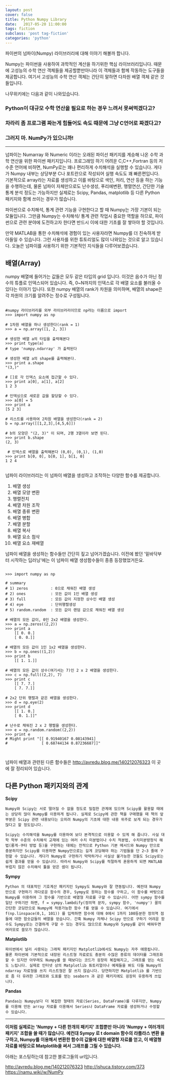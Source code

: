 ```yaml
---
layout: post
cover: false
title: Python Numpy Library
date:   2017-05-20 11:00:00
tags: fiction
subclass: 'post tag-fiction'
categories: 'python'
---
```


파이썬의 넘파이(Numpy) 라이브러리에 대해 이야기 해볼까 합니다. 


Numpy는 파이썬을 사용하여 과학적인 계산을 하기위한 핵심 라이브러리입니다. 때문에 고성능의 수학 연산 객체들을 제공할뿐만아니라 이 객체들과 함께 작동하는 도구들을 제공합니다. 여기서 고성능의 수학 연산 객체는 간단히 말하면 다차원 배열 객체 같은 것들입니다.


나무위키에는 다음과 같이 나와있습니다.


### Python이 대규모 수학 연산을 필요로 하는 경우 느려서 못써먹겠다고?
### 차라리 좀 프로그램 짜는게 힘들어도 속도 때문에 그냥 C언어로 짜겠다고?
### 그러지 마. NumPy가 있으니까!


- - -

넘파이는 Numarray 와 Numeric 이라는 오래된 파이선 패키지를 계승해 나온 수학 과학 연산을 위한 파이썬 패키지입니다. 프로그래밍 하기 어려운 C,C++,Fortran 등의 저수준 언어에 비하면, NumPy로는 꽤나 편리하게 수치해석을 실행할 수 있습니다. 게다가 Numpy 내부는 상당부분 C나 포트란으로 작성되어 실행 속도도 꽤 빠른편입니다. 기본적으로 array라는 자료를 생성하고 이를 바탕으로 색인, 처리, 연산 등을 하는 기능을 수행하는데, 물론 넘파이 자체만으로도 난수생성, 푸리에변환, 행렬연산, 간단한 기술통계 분석 정도는 가능하지만 실제로는 Scipy, Pandas, matplotlib 등 다른 Python 패키지와 함께 쓰이는 경우가 많습니다. 


파이썬으로 수치해석, 통계 관련 기능을 구현한다고 할 때 Numpy는 가장 기본이 되는 모듈입니다. 그만큼 Numpy는 수치해석/ 통계 관련 작업시 중요한 역할을 하므로, 파이썬으로 관련 분야에 도전하고자 한다면 반드시 이에 대한 기초를 잘 쌓아야 할 것입니다.


만약 MATLAB을 통한 수치해석에 경험이 있는 사용자라면 Numpy를 더 친숙하게 받아들일 수 있습니다. 그런 사용자를 위한 튜토리얼도 많이 나와있는 것으로 알고 있습니다. 오늘은 넘파이를 사용하기 위한 기본적인 지식들을 다루어보겠습니다.

## 배열(Array)

numpy 배열에 들어가는 값들은 모두 같은 타입의 grid 입니다. 이것은 음수가 아닌 정수의 튜플로 인덱스되어 있습니다. 즉, 0~N까지의 인덱스로 각 배열 요소를 불러올 수 있다는 이야기 입니다. 또한 numpy 배열의 rank가 차원을 의미하며, 배열의 shape은 각 차원의 크기를 알려주는 정수로 구성됩니다. 

<pre><code>
#numpy 라이브러리를 외부 라이브러리이므로 np라는 이름으로 import
>>> import numpy as np 

# 1차원 배열을 하나 생성한다(rank = 1)
>>> a = np.array([1, 2, 3]) 

# 생성한 배열 a의 타입을 출력해본다
>>> print type(a) 
# type 'numpy.ndarray' 가 출력된다

# 생성한 배열 a의 shape를 출력해본다. 
>>> print a.shape 
"(3,)"

# []로 각 인덱스 요소에 접근할 수 있다. 
>>> print a[0], a[1], a[2] 
1 2 3

# 인덱싱으로 새로운 값을 할당할 수 있다. 
>>> a[0] = 5  
>>> print a 
[5 2 3] 

# 리스트를 사용하여 2차원 배열을 생성한다(rank = 2) 
b = np.array([[1,2,3],[4,5,6]])

# b의 모양은 "(2, 3)" 이 되며, 2행 3열이라 보면 된다. 
>>> print b.shape 
(2, 3)

 # 인덱스로 배열을 출력해본다 (0,0), (0,1), (1,0) 
>>> print b[0, 0], b[0, 1], b[1, 0]
1 2 4

</code></pre>


넘파이 라이브러리는 이 넘파이 배열을 생성하고 조작하는 다양한 함수를 제공합니다.
1. 배열 생성
2. 배열 모양 변환
3. 행렬전치
4. 배열 차원 조작
5. 배열 종류 변환
6. 배열 병합
7. 배열 분할
8. 배열 복사
9. 배열 요소 첨삭
10. 배열 요소 재배열 

넘파이 배열을 생성하는 함수들만 간단히 짚고 넘어가겠습니다. 이전에 봤던 '밑바닥부터 시작하는 딥러닝'에는 이 넘파이 배열 생성함수들이 종종 등장했었거든요.

<pre><code>
>>> import numpy as np 

# summary
# 1) zeros			: 0으로 채워진 배열 생성
# 2) ones 			: 모든 값이 1인 배열 생성
# 3) full			: 모든 값이 지정한 상수인 배열 생성
# 4) eye			: 단위행렬생성
# 5) random.random	: 모든 값이 랜덤 값으로 채워진 배열 생성

# 배열의 모든 값이, 0인 2x2 배열을 생성한다.
>>> a = np.zeros((2,2))  
>>> print a 
	[[ 0. 0.] 
	[ 0. 0.]] 

# 배열의 모든 값이 1인 1x2 배열을 생성한다.
>>> b = np.ones((1,2))  
>>> print b 
	[[ 1. 1.]]

# 배열의 모든 값이 상수(여기서는 7)인 2 x 2 배열을 생성한다. 
>>> c = np.full((2,2), 7) 
>>> print c 
	[[ 7. 7.] 
	[ 7. 7.]] 

# 2x2 단위 행렬과 같은 배열을 생성한다. 
>>> d = np.eye(2) 
>>> print d 
	[[ 1. 0.] 
	[ 0. 1.]]"
    
# 난수로 채워진 2 x 2 행렬을 생성한다.
>>> e = np.random.random((2,2))  
>>> print e 
# Might print "[[ 0.91940167 0.08143941] 
#     			[ 0.68744134 0.87236687]]"


</code></pre>

넘파이 배열과 관련된 다른 함수들은 http://avredu.blog.me/140212076323 이 곳에 잘 정리되어 있습니다.

## 다른 Python 패키지와의 관계

**Scipy**

```
Numpy와 Scipy는 서로 떨어질 수 없을 정도로 밀접한 관계에 있으며 Scipy를 활용할 때에는 상당히 많이 Numpy를 이용하게 됩니다. 실제로 Scipy에 관한 책을 구매했을 때 책의 앞부분은 Scipy 관련 내용보다는 오히려 Numpy의 기초에 대한 내용 위주로 보게 되는 경우가 많다고 할 정도입니다.

Scipy는 수치해석을 Numpy를 이용하여 보다 본격적으로 이용할 수 있게 해 줍니다. 사실 대학 학부 수준의 수치해석 교재에 있는 여러 수치 미분법이나 수치 적분법, 수치미분방정식 해법(룽게-쿠타 방법 등)을 구현하는 데에는 전적으로 Python 기본 메서드와 Numpy 만으로 충분하지만 Scipy를 이용하면 Numpy만으로는 길게 코딩해야 하는 기법들을 단 2~3 줄에 구현할 수 있습니다. 게다가 Numpy로 구현하기 막막하거나 사실상 불가능한 것들도 Scipy로는 쉽게 결과를 얻을 수 있습니다. 따라서 Numpy와 Scipy를 적절하게 혼용하게 되면 MATLAB 부럽지 않은 수치해석 툴을 얻은 셈이 됩니다.
```


**Sympy**

```
Python 의 대표적인 기호계산 패키지인 Sympy도 Numpy와 잘 연동됩니다. 예컨대 Numpy 만으로 구현하기 까다로운 함수의 경우, Sympy로 원하는 함수를 구하고, 이 함수를 바탕으로 Numpy를 이용하여 그 함수를 기반으로 배열형 자료를 구할 수 있습니다. 어떤 sympy 함수를 일단 구하기만 하면, f = sympy.lambdify(정의역 문자, sympy 함수, 'numpy') 꼴의 간단한 코딩만으로 Numpy에 적용가능한 함수 f를 얻을 수 있습니다. 여기에서 f(np.linspace(0,1, 101)) 를 입력하면 함수에 대해 0에서 1까지 100등분한 정의역 점들에 대한 함숫값들의 배열을 얻습니다. 간혹 Numpy 자체나 Scipy 만으로 구하기 어려운 함수도 Sympy로는 간결하게 구할 수 있는 경우도 많으므로 Numpy와 Sympy를 같이 배워두면 여러모로 쓸모가 많습니다.
```


**Matplotlib**

```
파이썬에서 널리 사용되는 그래픽 패키지인 Matplotlib에서도 Numpy는 자주 애용됩니다. 물론 파이썬에 기본적으로 내장된 리스트형 자료로도 충분히 수많은 종류의 데이터를 그래프화할 수 있지만 아무래도 Numpy를 쓸 때보다는 코드가 굉장히 복잡해지고, 그래프를 얻는 속도도 느립니다. 실제로 인터넷 상의 Matplotlib 튜토리얼이나 예제들을 봐도 다들 Numpy의 ndarray 자료형을 쓰지 리스트형은 잘 쓰지 않습니다. 당연하지만 Matplotlib 를 기반으로 좀 더 유려한 그래프와 도표를 얻는 seaborn 과 같은 패키지에도 굉장히 유용하게 쓰입니다. 
```


**Pandas**

```
Pandas는 Numpy보다 더 복잡한 형태의 자료(Series, DataFrame)를 다루지만, Numpy를 이용해 만든 array 자료를 이용해서 Series나 DataFrame 자료를 생성하거나 수정할 수 있습니다. 
```


_ _ _

**이처럼 실제로는 'Numpy + 다른 한개의 패키지' 조합뿐만 아니라 'Numpy + 여러개의 패키지' 조합을 쓸 때가 많습니다. 예컨대 Sympy 로 t domain 함수의 라플라스 변환 을 구하고, Numpy를 이용해서 변환한 함수의 값들에 대한 배열형 자료를 얻고, 이 배열형 자료를 바탕으로 Matplotlib을 써서 그래프를 그릴 수 있습니다.**

아래는 포스팅하는데 참고한 블로그들의 url입니다.

http://avredu.blog.me/140212076323
http://ishuca.tistory.com/373
https://namu.wiki/w/NumPy